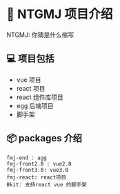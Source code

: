 # 🚀 NTGMJ 项目介绍

NTGMJ: 你猜是什么缩写

## 💻 项目包括

-   vue 项目
-   react 项目
-   react 组件库项目
-   egg 后端项目
-   脚手架

## 📦 packages 介绍

```
fmj-end : agg
fmj-front2.0 : vue2.0
fmj-front3.0: vue3.0
fmj-react: react项目
Bkit: 支持react vue 的脚手架
```
